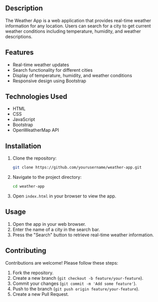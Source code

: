 ## Description
The Weather App is a web application that provides real-time weather information for any location. 
Users can search for a city to get current weather conditions including temperature, humidity, and weather descriptions.

## Features
- Real-time weather updates
- Search functionality for different cities
- Display of temperature, humidity, and weather conditions
- Responsive design using Bootstrap

## Technologies Used
- HTML
- CSS
- JavaScript
- Bootstrap
- OpenWeatherMap API

## Installation
1. Clone the repository:
    ```bash
    git clone https://github.com/yourusername/weather-app.git
    ```
2. Navigate to the project directory:
    ```bash
    cd weather-app
    ```
3. Open `index.html` in your browser to view the app.

## Usage
1. Open the app in your web browser.
2. Enter the name of a city in the search bar.
3. Press the "Search" button to retrieve real-time weather information.

## Contributing
Contributions are welcome! Please follow these steps:
1. Fork the repository.
2. Create a new branch (`git checkout -b feature/your-feature`).
3. Commit your changes (`git commit -m 'Add some feature'`).
4. Push to the branch (`git push origin feature/your-feature`).
5. Create a new Pull Request.
